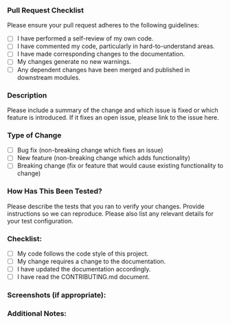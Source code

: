 ### Pull Request Checklist

Please ensure your pull request adheres to the following guidelines:

- [ ] I have performed a self-review of my own code.
- [ ] I have commented my code, particularly in hard-to-understand areas.
- [ ] I have made corresponding changes to the documentation.
- [ ] My changes generate no new warnings.
- [ ] Any dependent changes have been merged and published in downstream modules.

### Description

Please include a summary of the change and which issue is fixed or which feature is introduced. If it fixes an open issue, please link to the issue here.

### Type of Change

- [ ] Bug fix (non-breaking change which fixes an issue)
- [ ] New feature (non-breaking change which adds functionality)
- [ ] Breaking change (fix or feature that would cause existing functionality to change)

### How Has This Been Tested?

Please describe the tests that you ran to verify your changes. Provide instructions so we can reproduce. Please also list any relevant details for your test configuration.

### Checklist:

- [ ] My code follows the code style of this project.
- [ ] My change requires a change to the documentation.
- [ ] I have updated the documentation accordingly.
- [ ] I have read the CONTRIBUTING.md document.

### Screenshots (if appropriate):

### Additional Notes:
